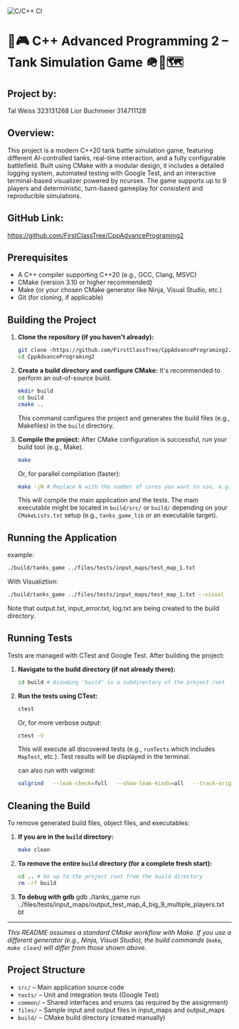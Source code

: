 ![C/C++ CI](https://github.com/FirstClassTree/CppAdvancePrograming2/actions/workflows/test.yml/badge.svg)


# 🧠🎮 C++ Advanced Programming 2 – Tank Simulation Game 🪖🚀🗺️


## Project by: 
Tal Weiss 323131268
Lior Buchmeier 314711128

## Overview:
This project is a modern C++20 tank battle simulation game, featuring different AI-controlled tanks, real-time interaction, and a fully configurable battlefield. Built using CMake with a modular design, it includes a detailed logging system, automated testing with Google Test, and an interactive terminal-based visualizer powered by ncurses. The game supports up to 9 players and deterministic, turn-based gameplay for consistent and reproducible simulations.

## GitHub Link:
https://github.com/FirstClassTree/CppAdvancePrograming2

## Prerequisites

*   A C++ compiler supporting C++20 (e.g., GCC, Clang, MSVC)
*   CMake (version 3.10 or higher recommended)
*   Make (or your chosen CMake generator like Ninja, Visual Studio, etc.)
*   Git (for cloning, if applicable)

## Building the Project

1.  **Clone the repository (if you haven't already):**
    ```bash
    git clone <https://github.com/FirstClassTree/CppAdvancePrograming2.git>
    cd CppAdvancePrograming2
    ```

2.  **Create a build directory and configure CMake:**
    It's recommended to perform an out-of-source build.
    ```bash
    mkdir build
    cd build
    cmake ..
    ```
    This command configures the project and generates the build files (e.g., Makefiles) in the `build` directory.



3.  **Compile the project:**
    After CMake configuration is successful, run your build tool (e.g., Make).
    ```bash
    make 
    ```
    Or, for parallel compilation (faster):
    ```bash
    make -jN # Replace N with the number of cores you want to use, e.g., make -j4
    ```
    This will compile the main application and the tests. The main executable might be located in `build/src/` or `build/` depending on your `CMakeLists.txt` setup (e.g., `tanks_game_lib` or an executable target).

## Running the Application

example:
```bash
./build/tanks_game ../files/tests/input_maps/test_map_1.txt 
```
With Visualiztion:
```bash
./build/tanks_game ../files/tests/input_maps/test_map_1.txt --visual
```

Note that output.txt, input_error.txt, log.txt are being created to the build directory.


## Running Tests

Tests are managed with CTest and Google Test. After building the project:

1.  **Navigate to the build directory (if not already there):**
    ```bash
    cd build # Assuming 'build' is a subdirectory of the project root
    ```

2.  **Run the tests using CTest:**
    ```bash
    ctest
    ```
    Or, for more verbose output:
    ```bash
    ctest -V
    ```
    This will execute all discovered tests (e.g., `runTests` which includes `MapTest`, etc.). Test results will be displayed in the terminal.

    can also run with valgrind:
    ```bash
    valgrind   --leak-check=full   --show-leak-kinds=all   --track-origins=yes   --error-exitcode=1   ./tests/runTests
    ```


## Cleaning the Build

To remove generated build files, object files, and executables:

1.  **If you are in the `build` directory:**
    ```bash
    make clean
    ```

2.  **To remove the entire `build` directory (for a complete fresh start):**
    ```bash
    cd .. # Go up to the project root from the build directory
    rm -rf build
    ```
3. **To debug with gdb**
    gdb ./tanks_game
    run ../files/tests/input_maps/output_test_map_4_big_9_multiple_players.txt
    bt
---
*This README assumes a standard CMake workflow with Make. If you use a different generator (e.g., Ninja, Visual Studio), the build commands (`make`, `make clean`) will differ from those shown above.*


## Project Structure

- `src/` – Main application source code
- `tests/` – Unit and integration tests (Google Test)
- `common/` – Shared interfaces and enums (as required by the assignment)
- `files/` – Sample input and output files in input_maps and output_maps
- `build/` – CMake build directory (created manually)